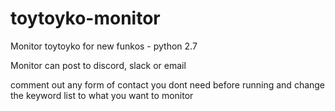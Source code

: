 # toytoyko-monitor
Monitor toytoyko for new funkos - python 2.7 

Monitor can post to discord, slack or email

comment out any form of contact you dont need before running and change the keyword list to what you want to monitor 
